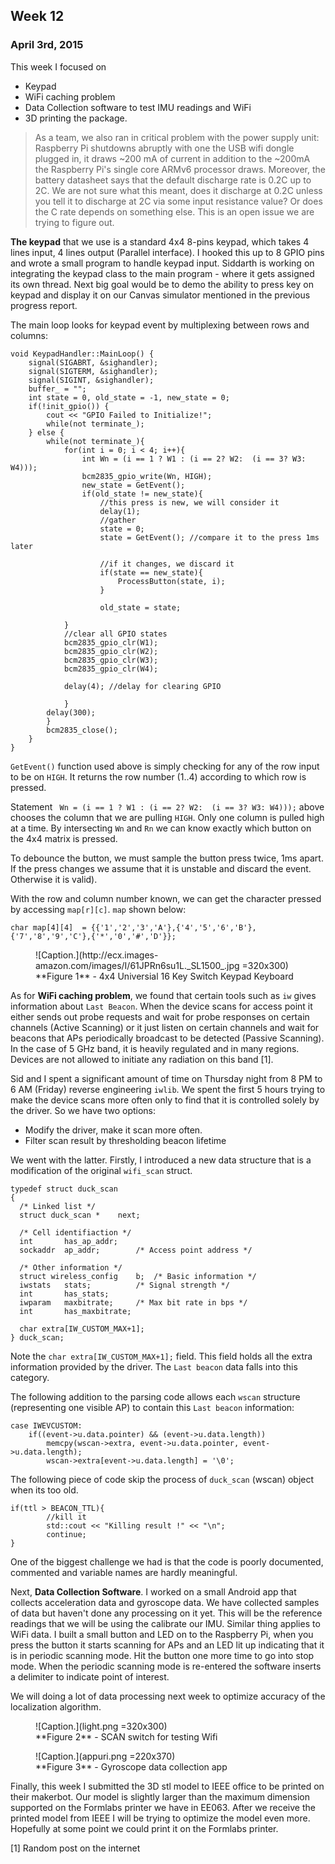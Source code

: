 ## Week 12
### April 3rd, 2015

This week I focused on
 
- Keypad
- WiFi caching problem
- Data Collection software to test IMU readings and WiFi 
- 3D printing the package. 

> As a team, we also ran in critical problem with the power supply unit: Raspberry Pi shutdowns abruptly with one the USB wifi dongle plugged in, it draws ~200 mA of current in addition to the ~200mA the Raspberry Pi's single core ARMv6 processor draws. Moreover, the battery datasheet says that the default discharge rate is 0.2C up to 2C. We are not sure what this meant, does it discharge at 0.2C unless you tell it to discharge at 2C via some input resistance value? Or does the C rate depends on something else. This is an open issue we are trying to figure out.  

**The keypad** that we use is a standard 4x4 8-pins keypad, which takes 4 lines input, 4 lines output (Parallel interface). I hooked this up to 8 GPIO pins and wrote a small program to handle keypad input. Siddarth is working on integrating the keypad class to the main program - where it gets assigned its own thread. Next big goal would be to demo the ability to press key on keypad and display it on our Canvas simulator mentioned in the previous progress report.

The main loop looks for keypad event by multiplexing between rows and columns:


	void KeypadHandler::MainLoop() {
  		signal(SIGABRT, &sighandler);
  		signal(SIGTERM, &sighandler);
  		signal(SIGINT, &sighandler);
  		buffer_ = "";
  		int state = 0, old_state = -1, new_state = 0;
  		if(!init_gpio()) {
    		cout << "GPIO Failed to Initialize!";
			while(not terminate_);
  		} else {
			while(not terminate_){
				for(int i = 0; i < 4; i++){
					int Wn = (i == 1 ? W1 : (i == 2? W2:  (i == 3? W3: W4)));
					bcm2835_gpio_write(Wn, HIGH);
					new_state = GetEvent();
					if(old_state != new_state){
						//this press is new, we will consider it
						delay(1);
						//gather
						state = 0;
						state = GetEvent();	//compare it to the press 1ms later

						//if it changes, we discard it
						if(state == new_state){
							ProcessButton(state, i);
						}

						old_state = state;

			  	}
				//clear all GPIO states
				bcm2835_gpio_clr(W1);
				bcm2835_gpio_clr(W2);
				bcm2835_gpio_clr(W3);
				bcm2835_gpio_clr(W4);

				delay(4); //delay for clearing GPIO

				}
			delay(300);
			}
    		bcm2835_close();
  		}
	}

`GetEvent()` function used above is simply checking for any of the row input to be on `HIGH`. It returns the row number (1..4) according to which row is pressed. 

Statement ` Wn = (i == 1 ? W1 : (i == 2? W2:  (i == 3? W3: W4)));` above chooses the column that we are pulling `HIGH`. Only one column is pulled high at a time. By intersecting `Wn` and `Rn` we can know exactly which button on the 4x4 matrix is pressed.

To debounce the button, we must sample the button press twice, 1ms apart. If the press changes we assume that it is unstable and discard the event. Otherwise it is valid).

With the row and column number known, we can get the character pressed by accessing `map[r][c]`. `map` shown below:

    char map[4][4]  = {{'1','2','3','A'},{'4','5','6','B'},{'7','8','9','C'},{'*','0','#','D'}};


<figure>
![Caption.](http://ecx.images-amazon.com/images/I/61JPRn6su1L._SL1500_.jpg =320x300)
<figcaption>
	**Figure 1** - 4x4 Universial 16 Key Switch Keypad Keyboard  
</figcaption>
</figure>

As for **WiFi caching problem**, we found that certain tools such as `iw` gives information about `Last Beacon`. When the device scans for access point it either sends out probe requests and wait for probe responses on certain channels (Active Scanning) or it just listen on certain channels and wait for beacons that APs periodically broadcast to be detected (Passive Scanning). In the case of 5 GHz band, it is heavily regulated and in many regions. Devices are not allowed to initiate any radiation on this band [1].

Sid and I spent a significant amount of time on Thursday night from 8 PM to 6 AM (Friday) reverse engineering `iwlib`. We spent the first 5 hours trying to make the device scans more often only to find that it is controlled solely by the driver. So we have two options:

- Modify the driver, make it scan more often.
- Filter scan result by thresholding beacon lifetime

We went with the latter. Firstly, I introduced a new data structure that is a modification of the original `wifi_scan` struct.

    typedef struct duck_scan
    {
      /* Linked list */
      struct duck_scan *	next;

      /* Cell identifiaction */
      int		has_ap_addr;
      sockaddr	ap_addr;		/* Access point address */
    
      /* Other information */
      struct wireless_config	b;	/* Basic information */
      iwstats	stats;			/* Signal strength */
      int		has_stats;
      iwparam	maxbitrate;		/* Max bit rate in bps */
      int		has_maxbitrate;
      
	  char extra[IW_CUSTOM_MAX+1];
    } duck_scan; 

Note the `char extra[IW_CUSTOM_MAX+1];` field. This field holds all the extra information provided by the driver. The `Last beacon` data falls into this category. 

The following addition to the parsing code allows each `wscan` structure (representing one visible AP) to contain this `Last beacon` information: 

    case IWEVCUSTOM:
		if((event->u.data.pointer) && (event->u.data.length))
			memcpy(wscan->extra, event->u.data.pointer, event->u.data.length);
			wscan->extra[event->u.data.length] = '\0';

The following piece of code skip the process of `duck_scan` (wscan) object when its too old. 

	if(ttl > BEACON_TTL){
			//kill it
			std::cout << "Killing result !" << "\n";
			continue;
	}

One of the biggest challenge we had is that the code is poorly documented, commented and variable names are hardly meaningful. 


Next, **Data Collection Software**. I worked on a small Android app that collects acceleration data and gyroscope data. We have collected samples of data but haven't done any processing on it yet. This will be the reference readings that we will be using the calibrate our IMU. Similar thing applies to WiFi data. I built a small button and LED on to the Raspberry Pi, when you press the button it starts scanning for APs and an LED lit up indicating that it is in periodic scanning mode. Hit the button one more time to go into stop mode. When the periodic scanning mode is re-entered the software inserts a delimiter to indicate point of interest. 

We will doing a lot of data processing next week to optimize accuracy of the localization algorithm. 
 
<figure>
![Caption.](light.png =320x300)
<figcaption>
	**Figure 2** - SCAN switch for testing Wifi
</figcaption>
</figure>

<figure>
![Caption.](appuri.png =220x370)
<figcaption>
	**Figure 3** - Gyroscope data collection app
</figcaption>
</figure>


Finally, this week I submitted the 3D stl model to IEEE office to be printed on their makerbot. Our model is slightly larger than the maximum dimension supported on the Formlabs printer we have in EE063. After we receive the printed model from IEEE I will be trying to optimize the model even more. Hopefully at some point we could print it on the Formlabs printer.

[1] Random post on the internet